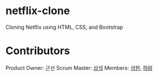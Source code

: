 # netflix-clone
Cloning Netflix using HTML, CSS, and Bootstrap

# Contributors
Product Owner: 근선
Scrum Master: [상석](https://github.com/ldss3sang)
Members: [석현](https://github.com/tktjrgus12), [하람](https://github.com/kharam1436)
